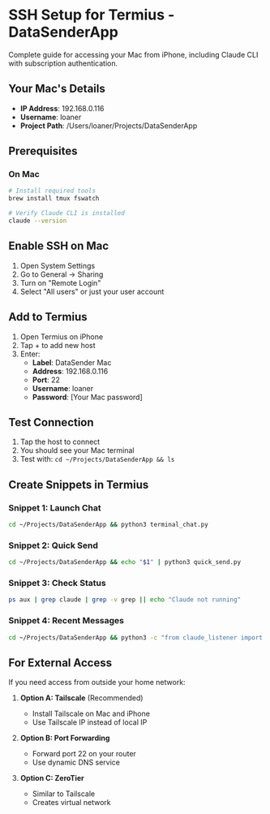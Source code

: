 # SSH Setup for Termius - DataSenderApp

Complete guide for accessing your Mac from iPhone, including Claude CLI with subscription authentication.

## Your Mac's Details
- **IP Address**: 192.168.0.116
- **Username**: loaner
- **Project Path**: /Users/loaner/Projects/DataSenderApp

## Prerequisites

### On Mac
```bash
# Install required tools
brew install tmux fswatch

# Verify Claude CLI is installed
claude --version
```

## Enable SSH on Mac

1. Open System Settings
2. Go to General → Sharing
3. Turn on "Remote Login"
4. Select "All users" or just your user account

## Add to Termius

1. Open Termius on iPhone
2. Tap + to add new host
3. Enter:
   - **Label**: DataSender Mac
   - **Address**: 192.168.0.116
   - **Port**: 22
   - **Username**: loaner
   - **Password**: [Your Mac password]

## Test Connection

1. Tap the host to connect
2. You should see your Mac terminal
3. Test with: `cd ~/Projects/DataSenderApp && ls`

## Create Snippets in Termius

### Snippet 1: Launch Chat
```bash
cd ~/Projects/DataSenderApp && python3 terminal_chat.py
```

### Snippet 2: Quick Send
```bash
cd ~/Projects/DataSenderApp && echo "$1" | python3 quick_send.py
```

### Snippet 3: Check Status
```bash
ps aux | grep claude | grep -v grep || echo "Claude not running"
```

### Snippet 4: Recent Messages
```bash
cd ~/Projects/DataSenderApp && python3 -c "from claude_listener import get_latest_message; msg = get_latest_message(); print(f'Latest: {msg['content']}' if msg else 'No messages')"
```

## For External Access

If you need access from outside your home network:

1. **Option A: Tailscale** (Recommended)
   - Install Tailscale on Mac and iPhone
   - Use Tailscale IP instead of local IP

2. **Option B: Port Forwarding**
   - Forward port 22 on your router
   - Use dynamic DNS service

3. **Option C: ZeroTier**
   - Similar to Tailscale
   - Creates virtual network